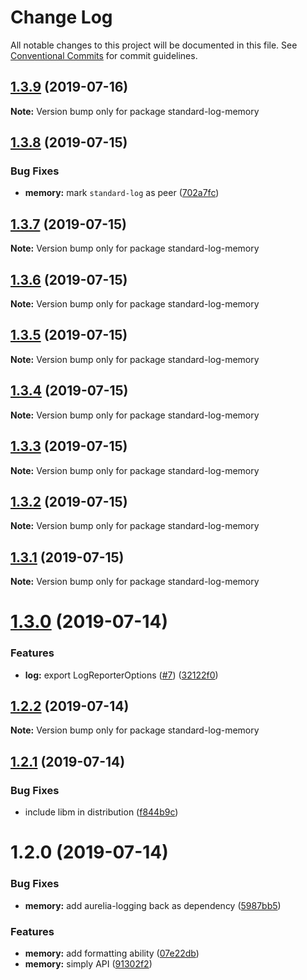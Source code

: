 # Change Log

All notable changes to this project will be documented in this file.
See [Conventional Commits](https://conventionalcommits.org) for commit guidelines.

## [1.3.9](https://github.com/unional/standard-log/compare/standard-log-memory@1.3.8...standard-log-memory@1.3.9) (2019-07-16)

**Note:** Version bump only for package standard-log-memory





## [1.3.8](https://github.com/unional/standard-log/compare/standard-log-memory@1.3.7...standard-log-memory@1.3.8) (2019-07-15)


### Bug Fixes

* **memory:** mark `standard-log` as peer ([702a7fc](https://github.com/unional/standard-log/commit/702a7fc))





## [1.3.7](https://github.com/unional/standard-log/compare/standard-log-memory@1.3.6...standard-log-memory@1.3.7) (2019-07-15)

**Note:** Version bump only for package standard-log-memory





## [1.3.6](https://github.com/unional/standard-log/compare/standard-log-memory@1.3.5...standard-log-memory@1.3.6) (2019-07-15)

**Note:** Version bump only for package standard-log-memory





## [1.3.5](https://github.com/unional/standard-log/compare/standard-log-memory@1.3.4...standard-log-memory@1.3.5) (2019-07-15)

**Note:** Version bump only for package standard-log-memory





## [1.3.4](https://github.com/unional/standard-log/compare/standard-log-memory@1.3.3...standard-log-memory@1.3.4) (2019-07-15)

**Note:** Version bump only for package standard-log-memory





## [1.3.3](https://github.com/unional/standard-log/compare/standard-log-memory@1.3.2...standard-log-memory@1.3.3) (2019-07-15)

**Note:** Version bump only for package standard-log-memory





## [1.3.2](https://github.com/unional/standard-log/compare/standard-log-memory@1.3.1...standard-log-memory@1.3.2) (2019-07-15)

**Note:** Version bump only for package standard-log-memory





## [1.3.1](https://github.com/unional/standard-log/compare/standard-log-memory@1.3.0...standard-log-memory@1.3.1) (2019-07-15)

**Note:** Version bump only for package standard-log-memory





# [1.3.0](https://github.com/unional/standard-log/compare/standard-log-memory@1.2.2...standard-log-memory@1.3.0) (2019-07-14)


### Features

* **log:** export LogReporterOptions ([#7](https://github.com/unional/standard-log/issues/7)) ([32122f0](https://github.com/unional/standard-log/commit/32122f0))





## [1.2.2](https://github.com/unional/standard-log/compare/standard-log-memory@1.2.1...standard-log-memory@1.2.2) (2019-07-14)

**Note:** Version bump only for package standard-log-memory





## [1.2.1](https://github.com/unional/standard-log/compare/standard-log-memory@1.2.0...standard-log-memory@1.2.1) (2019-07-14)


### Bug Fixes

* include libm in distribution ([f844b9c](https://github.com/unional/standard-log/commit/f844b9c))





# 1.2.0 (2019-07-14)


### Bug Fixes

* **memory:** add aurelia-logging back as dependency ([5987bb5](https://github.com/unional/standard-log/commit/5987bb5))

### Features

* **memory:** add formatting ability ([07e22db](https://github.com/unional/standard-log/commit/07e22db))
* **memory:** simply API ([91302f2](https://github.com/unional/standard-log/commit/91302f2))
